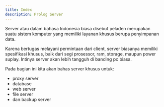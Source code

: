 ```yaml
---
title: Index
description: Prolog Server
---
```


Server atau dalam bahasa Indonesia biasa disebut peladen merupakan suatu sistem komputer yang memiliki layanan khusus berupa penyimpanan data.

Karena bertugas melayani permintaan dari client, server biasanya memiliki spesifikasi khusus, baik dari segi prosessor, ram, storage, maupun power suplay. Intinya server akan lebih tangguh di banding pc biasa. 

Pada bagian ini kita akan bahas server khusus untuk:

- proxy server
- database
- web server
- file server
- dan backup server
